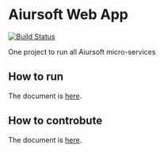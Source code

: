 # Aiursoft Web App
 
 [![Build Status](https://travis-ci.org/AiursoftWeb/WebApp.svg?branch=master)](https://travis-ci.org/AiursoftWeb/WebApp)

One project to run all Aiursoft micro-services

## How to run

The document is [here](https://wiki.aiursoft.com/ReadDoc/Deployment/Getting%20Started.md).


## How to controbute

The document is [here](https://wiki.aiursoft.com/ReadDoc/Getting%20Involed/How%20to%20contribute.md).
